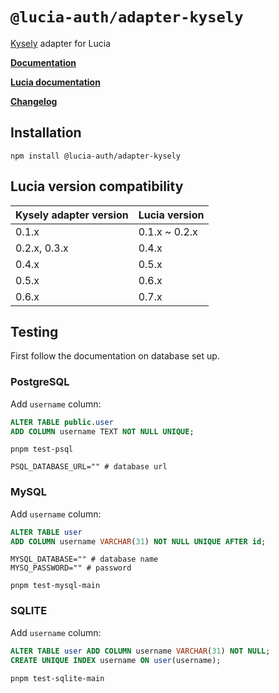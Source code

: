 # `@lucia-auth/adapter-kysely`

[Kysely](https://github.com/koskimas/kysely) adapter for Lucia

**[Documentation](https://lucia-auth.vercel.app/learn/adapters/kysely)**

**[Lucia documentation](https://lucia-auth.vercel.app)**

**[Changelog](https://github.com/pilcrowOnPaper/lucia-auth/blob/main/packages/adapter-kysely/CHANGELOG.md)**

## Installation

```
npm install @lucia-auth/adapter-kysely
```

## Lucia version compatibility

| Kysely adapter version | Lucia version |
| ---------------------- | ------------- |
| 0.1.x                  | 0.1.x ~ 0.2.x |
| 0.2.x, 0.3.x           | 0.4.x         |
| 0.4.x                  | 0.5.x         |
| 0.5.x                  | 0.6.x         |
| 0.6.x                  | 0.7.x         |

## Testing

First follow the documentation on database set up.

### PostgreSQL

Add `username` column:

```sql
ALTER TABLE public.user
ADD COLUMN username TEXT NOT NULL UNIQUE;
```

```
pnpm test-psql
```

```shell
PSQL_DATABASE_URL="" # database url
```

### MySQL

Add `username` column:

```sql
ALTER TABLE user
ADD COLUMN username VARCHAR(31) NOT NULL UNIQUE AFTER id;
```

```shell
MYSQL_DATABASE="" # database name
MYSQ_PASSWORD="" # password
```

```
pnpm test-mysql-main
```

### SQLITE

Add `username` column:

```sql
ALTER TABLE user ADD COLUMN username VARCHAR(31) NOT NULL;
CREATE UNIQUE INDEX username ON user(username);
```

```
pnpm test-sqlite-main
```
